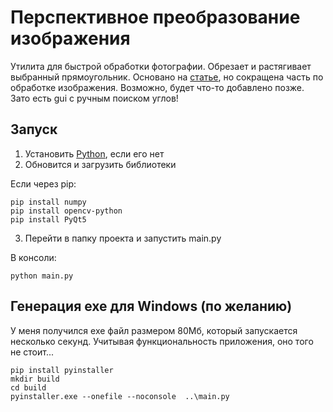 # Перспективное преобразование изображения
Утилита для быстрой обработки фотографии. Обрезает и растягивает выбранный прямоугольник.
Основано на [статье](https://nuancesprog.ru/p/7590/), но сокращена часть по обработке изображения.
Возможно, будет что-то добавлено позже.
Зато есть gui с ручным поиском углов!
## Запуск
1. Установить [Python](https://www.python.org/downloads/), если его нет
2. Обновится и загрузить библиотеки

Если через pip:

    pip install numpy
    pip install opencv-python
    pip install PyQt5

3. Перейти в папку проекта и запустить main.py

В консоли:

    python main.py

## Генерация exe для Windows (по желанию)
У меня получился exe файл размером 80Мб, который запускается несколько секунд. Учитывая функциональность приложения, оно того не стоит...

    pip install pyinstaller
    mkdir build
    cd build
    pyinstaller.exe --onefile --noconsole  ..\main.py


